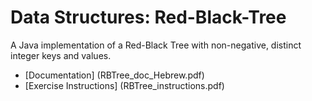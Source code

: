 # Data Structures: Red-Black-Tree

A Java implementation of a Red-Black Tree with non-negative, distinct integer keys and values.

+ [Documentation] (RBTree_doc_Hebrew.pdf)
+ [Exercise Instructions] (RBTree_instructions.pdf)
